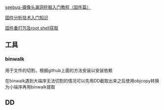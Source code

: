 [seebug-摄像头漏洞挖掘入门教程（固件篇）](https://paper.seebug.org/649/)

[固件分析技术入门知识](https://www.anquanke.com/post/id/85036)

[固件重打包及root shell获取](https://mp.weixin.qq.com/s/0ZU3aitKg-qxRh17dKd-_Q)

## 工具

### binwalk 

用于文件的切割，根据github上面的方法安装以安装依赖

在binwalk遇到大端序无法切割的情况可以先用DD截取出来之后使用objcopy转换为小端序再用binwalk提取

## DD
